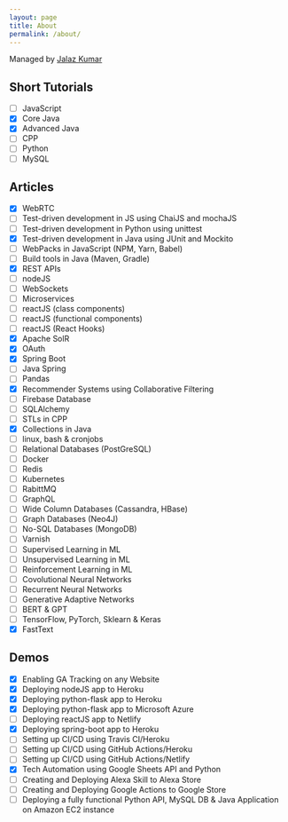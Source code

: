 ```yaml
---
layout: page
title: About
permalink: /about/
---
```


Managed by [Jalaz Kumar](https://github.com/jaykay12)

## Short Tutorials

- [ ] JavaScript
- [x] Core Java
- [x] Advanced Java
- [ ] CPP
- [ ] Python
- [ ] MySQL

## Articles

- [x] WebRTC
- [ ] Test-driven development in JS using ChaiJS and mochaJS
- [ ] Test-driven development in Python using unittest
- [x] Test-driven development in Java using JUnit and Mockito
- [ ] WebPacks in JavaScript (NPM, Yarn, Babel)
- [ ] Build tools in Java (Maven, Gradle)
- [x] REST APIs
- [ ] nodeJS
- [ ] WebSockets
- [ ] Microservices
- [ ] reactJS (class components)
- [ ] reactJS (functional components)
- [ ] reactJS (React Hooks)
- [x] Apache SolR
- [x] OAuth
- [x] Spring Boot
- [ ] Java Spring
- [ ] Pandas
- [x] Recommender Systems using Collaborative Filtering
- [ ] Firebase Database
- [ ] SQLAlchemy
- [ ] STLs in CPP
- [x] Collections in Java
- [ ] linux, bash & cronjobs
- [ ] Relational Databases (PostGreSQL)
- [ ] Docker
- [ ] Redis
- [ ] Kubernetes
- [ ] RabittMQ
- [ ] GraphQL
- [ ] Wide Column Databases (Cassandra, HBase)
- [ ] Graph Databases (Neo4J)
- [ ] No-SQL Databases (MongoDB)
- [ ] Varnish
- [ ] Supervised Learning in ML
- [ ] Unsupervised Learning in ML
- [ ] Reinforcement Learning in ML
- [ ] Covolutional Neural Networks
- [ ] Recurrent Neural Networks
- [ ] Generative Adaptive Networks
- [ ] BERT & GPT
- [ ] TensorFlow, PyTorch, Sklearn & Keras
- [x] FastText

## Demos

- [x] Enabling GA Tracking on any Website
- [x] Deploying nodeJS app to Heroku
- [x] Deploying python-flask app to Heroku
- [x] Deploying python-flask app to Microsoft Azure
- [ ] Deploying reactJS app to Netlify
- [x] Deploying spring-boot app to Heroku
- [ ] Setting up CI/CD using Travis CI/Heroku
- [ ] Setting up CI/CD using GitHub Actions/Heroku
- [ ] Setting up CI/CD using GitHub Actions/Netlify
- [x] Tech Automation using Google Sheets API and Python
- [ ] Creating and Deploying Alexa Skill to Alexa Store
- [ ] Creating and Deploying Google Actions to Google Store
- [ ] Deploying a fully functional Python API, MySQL DB & Java Application on Amazon EC2 instance
